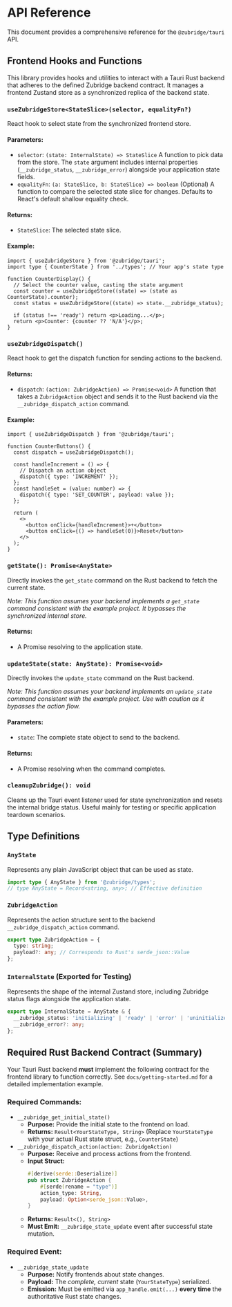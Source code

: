 # API Reference

This document provides a comprehensive reference for the `@zubridge/tauri` API.

## Frontend Hooks and Functions

This library provides hooks and utilities to interact with a Tauri Rust backend that adheres to the defined Zubridge backend contract. It manages a frontend Zustand store as a synchronized replica of the backend state.

### `useZubridgeStore<StateSlice>(selector, equalityFn?)`

React hook to select state from the synchronized frontend store.

#### Parameters:

- `selector`: `(state: InternalState) => StateSlice`
  A function to pick data from the store. The `state` argument includes internal properties (`__zubridge_status`, `__zubridge_error`) alongside your application state fields.
- `equalityFn`: `(a: StateSlice, b: StateSlice) => boolean` (Optional)
  A function to compare the selected state slice for changes. Defaults to React's default shallow equality check.

#### Returns:

- `StateSlice`: The selected state slice.

#### Example:

```tsx
import { useZubridgeStore } from '@zubridge/tauri';
import type { CounterState } from '../types'; // Your app's state type

function CounterDisplay() {
  // Select the counter value, casting the state argument
  const counter = useZubridgeStore((state) => (state as CounterState).counter);
  const status = useZubridgeStore((state) => state.__zubridge_status);

  if (status !== 'ready') return <p>Loading...</p>;
  return <p>Counter: {counter ?? 'N/A'}</p>;
}
```

### `useZubridgeDispatch()`

React hook to get the dispatch function for sending actions to the backend.

#### Returns:

- `dispatch`: `(action: ZubridgeAction) => Promise<void>`
  A function that takes a `ZubridgeAction` object and sends it to the Rust backend via the `__zubridge_dispatch_action` command.

#### Example:

```tsx
import { useZubridgeDispatch } from '@zubridge/tauri';

function CounterButtons() {
  const dispatch = useZubridgeDispatch();

  const handleIncrement = () => {
    // Dispatch an action object
    dispatch({ type: 'INCREMENT' });
  };
  const handleSet = (value: number) => {
    dispatch({ type: 'SET_COUNTER', payload: value });
  };

  return (
    <>
      <button onClick={handleIncrement}>+</button>
      <button onClick={() => handleSet(0)}>Reset</button>
    </>
  );
}
```

### `getState(): Promise<AnyState>`

Directly invokes the `get_state` command on the Rust backend to fetch the current state.

_Note: This function assumes your backend implements a `get_state` command consistent with the example project. It bypasses the synchronized internal store._

#### Returns:

- A Promise resolving to the application state.

### `updateState(state: AnyState): Promise<void>`

Directly invokes the `update_state` command on the Rust backend.

_Note: This function assumes your backend implements an `update_state` command consistent with the example project. Use with caution as it bypasses the action flow._

#### Parameters:

- `state`: The complete state object to send to the backend.

#### Returns:

- A Promise resolving when the command completes.

### `cleanupZubridge(): void`

Cleans up the Tauri event listener used for state synchronization and resets the internal bridge status. Useful mainly for testing or specific application teardown scenarios.

## Type Definitions

### `AnyState`

Represents any plain JavaScript object that can be used as state.

```ts
import type { AnyState } from '@zubridge/types';
// type AnyState = Record<string, any>; // Effective definition
```

### `ZubridgeAction`

Represents the action structure sent to the backend `__zubridge_dispatch_action` command.

```ts
export type ZubridgeAction = {
  type: string;
  payload?: any; // Corresponds to Rust's serde_json::Value
};
```

### `InternalState` (Exported for Testing)

Represents the shape of the internal Zustand store, including Zubridge status flags alongside the application state.

```ts
export type InternalState = AnyState & {
  __zubridge_status: 'initializing' | 'ready' | 'error' | 'uninitialized';
  __zubridge_error?: any;
};
```

## Required Rust Backend Contract (Summary)

Your Tauri Rust backend **must** implement the following contract for the frontend library to function correctly. See `docs/getting-started.md` for a detailed implementation example.

### Required Commands:

- `__zubridge_get_initial_state()`
  - **Purpose:** Provide the initial state to the frontend on load.
  - **Returns:** `Result<YourStateType, String>` (Replace `YourStateType` with your actual Rust state struct, e.g., `CounterState`)
- `__zubridge_dispatch_action(action: ZubridgeAction)`
  - **Purpose:** Receive and process actions from the frontend.
  - **Input Struct:**
    ```rust
    #[derive(serde::Deserialize)]
    pub struct ZubridgeAction {
        #[serde(rename = "type")]
        action_type: String,
        payload: Option<serde_json::Value>,
    }
    ```
  - **Returns:** `Result<(), String>`
  - **Must Emit:** `__zubridge_state_update` event after successful state mutation.

### Required Event:

- `__zubridge_state_update`
  - **Purpose:** Notify frontends about state changes.
  - **Payload:** The _complete, current_ state (`YourStateType`) serialized.
  - **Emission:** Must be emitted via `app_handle.emit(...)` **every time** the authoritative Rust state changes.
